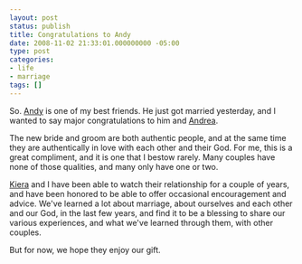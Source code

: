 ```yaml
---
layout: post
status: publish
title: Congratulations to Andy
date: 2008-11-02 21:33:01.000000000 -05:00
type: post
categories:
- life
- marriage
tags: []
---
```

So. <a href="http://www.crucialencounter.com/">Andy</a> is one of my best friends. He just got married yesterday, and I wanted to say major congratulations to him and <a href="http://www.shalomexistence.com/">Andrea</a>.

The new bride and groom are both authentic people, and at the same time they are authentically in love with each other and their God. For me, this is a great compliment, and it is one that I bestow rarely. Many couples have none of those qualities, and many only have one or two.

<a href="http://kierastegall.com/">Kiera</a> and I have been able to watch their relationship for a couple of years, and have been honored to be able to offer occasional encouragement and advice. We've learned a lot about marriage, about ourselves and each other and our God, in the last few years, and find it to be a blessing to share our various experiences, and what we've learned through them, with other couples.

But for now, we hope they enjoy our gift.
